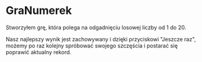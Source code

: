 # GraNumerek

Stworzyłem grę, która polega na odgadnięciu losowej liczby od 1 do 20.

Nasz najlepszy wynik jest zachowywany i dzięki przyciskowi "Jeszcze raz", możemy po raz kolejny spróbować swojego szczęścia i postarać się poprawić aktualny rekord.
